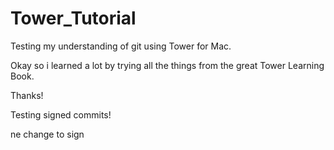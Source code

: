 # Tower_Tutorial
Testing my understanding of git using Tower for Mac.

Okay so i learned a lot by trying all the things from the great Tower Learning Book.

Thanks!


 Testing signed commits!
 
 ne change to sign